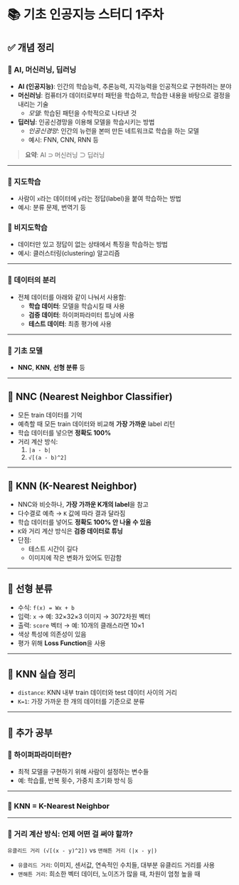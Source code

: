 # 📚 기초 인공지능 스터디 1주차

## ✅ 개념 정리

### 🔹 AI, 머신러닝, 딥러닝
- **AI (인공지능)**: 인간의 학습능력, 추론능력, 지각능력을 인공적으로 구현하려는 분야
- **머신러닝**: 컴퓨터가 데이터로부터 패턴을 학습하고, 학습한 내용을 바탕으로 결정을 내리는 기술
  - *모델*: 학습된 패턴을 수학적으로 나타낸 것
- **딥러닝**: 인공신경망을 이용해 모델을 학습시키는 방법
  - *인공신경망*: 인간의 뉴런을 본떠 만든 네트워크로 학습을 하는 모델
  - 예시: FNN, CNN, RNN 등

> **요약**: AI ⊃ 머신러닝 ⊃ 딥러닝

---

### 🔹 지도학습
- 사람이 `x`라는 데이터에 `y`라는 정답(label)을 붙여 학습하는 방법
- 예시: 분류 문제, 번역기 등

### 🔹 비지도학습
- 데이터만 있고 정답이 없는 상태에서 특징을 학습하는 방법
- 예시: 클러스터링(clustering) 알고리즘

---

### 🔹 데이터의 분리
- 전체 데이터를 아래와 같이 나눠서 사용함:
  - **학습 데이터**: 모델을 학습시킬 때 사용
  - **검증 데이터**: 하이퍼파라미터 튜닝에 사용
  - **테스트 데이터**: 최종 평가에 사용

---

### 🔹 기초 모델
- **NNC**, **KNN**, **선형 분류** 등

---

## 🔸 NNC (Nearest Neighbor Classifier)
- 모든 train 데이터를 기억
- 예측할 때 모든 train 데이터와 비교해 **가장 가까운** label 리턴
- 학습 데이터를 넣으면 **정확도 100%**
- 거리 계산 방식:
  1. `|a - b|`
  2. `√[(a - b)^2]`

---

## 🔸 KNN (K-Nearest Neighbor)
- NNC와 비슷하나, **가장 가까운 K개의 label**을 참고
- 다수결로 예측 → `K` 값에 따라 결과 달라짐
- 학습 데이터를 넣어도 **정확도 100% 안 나올 수 있음**
- `K`와 거리 계산 방식은 **검증 데이터로 튜닝**
- 단점:
  - 테스트 시간이 길다
  - 이미지에 작은 변화가 있어도 민감함

---

## 🔸 선형 분류
- 수식: `f(x) = Wx + b`
- 입력: `x` → 예: 32×32×3 이미지 → 3072차원 벡터
- 출력: `score` 벡터 → 예: 10개의 클래스라면 10×1
- 색상 특성에 의존성이 있음
- 평가 위해 **Loss Function**을 사용

---

## 🧪 KNN 실습 정리

- `distance`: KNN 내부 train 데이터와 test 데이터 사이의 거리
- `K=1`: 가장 가까운 한 개의 데이터를 기준으로 분류

---

## 📌 추가 공부

### 🔸 하이퍼파라미터란?
- 최적 모델을 구현하기 위해 사람이 설정하는 변수들
- 예: 학습률, 반복 횟수, 가중치 초기화 방식 등

---

### 🔸 KNN = K-Nearest Neighbor

---

### 🔸 거리 계산 방식: 언제 어떤 걸 써야 할까?

`유클리드 거리 (√[(x - y)^2])` vs `맨해튼 거리 (|x - y|)`

- `유클리드 거리`: 이미지, 센서값, 연속적인 수치들, 대부분 유클리드 거리를 사용
- `맨해튼 거리`: 희소한 벡터 데이터, 노이즈가 많을 때, 차원이 엄청 높을 때